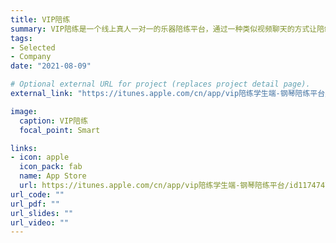 ```yaml
---
title: VIP陪练
summary: VIP陪练是一个线上真人一对一的乐器陪练平台，通过一种类似视频聊天的方式让陪练老师督促孩子练琴，还可以通过鱼眼镜头纠正孩子的指法，是互联网+音乐教育的领头羊。
tags:
- Selected
- Company
date: "2021-08-09"

# Optional external URL for project (replaces project detail page).
external_link: "https://itunes.apple.com/cn/app/vip陪练学生端-钢琴陪练平台/id1174747377?mt=8"

image:
  caption: VIP陪练
  focal_point: Smart

links:
- icon: apple
  icon_pack: fab
  name: App Store
  url: https://itunes.apple.com/cn/app/vip陪练学生端-钢琴陪练平台/id1174747377?mt=8
url_code: ""
url_pdf: ""
url_slides: ""
url_video: ""
---
```

